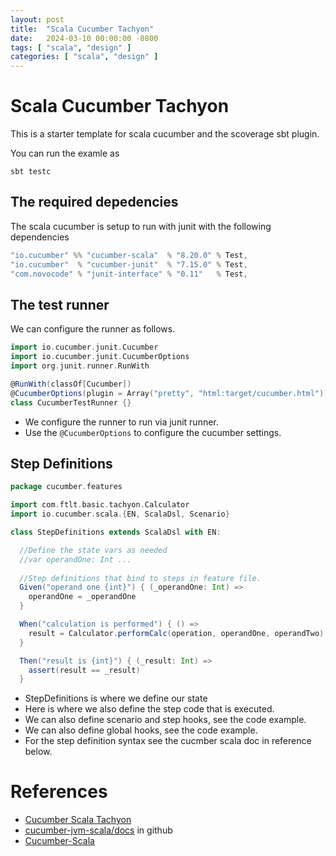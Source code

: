 ```yaml
---
layout: post
title:  "Scala Cucumber Tachyon"
date:   2024-03-10 00:00:00 -0800
tags: [ "scala", "design" ]
categories: [ "scala", "design" ] 
---
```

# Scala Cucumber Tachyon

This is a starter template for scala cucumber and the scoverage sbt plugin.

You can run the examle as
```shell
sbt testc
```

## The required depedencies
The scala cucumber is setup to run with junit with the following dependencies
```sbt
"io.cucumber" %% "cucumber-scala"  % "8.20.0" % Test,
"io.cucumber"  % "cucumber-junit"  % "7.15.0" % Test,
"com.novocode" % "junit-interface" % "0.11"   % Test,
```

## The test runner
We can configure the runner as follows.
```scala
import io.cucumber.junit.Cucumber
import io.cucumber.junit.CucumberOptions
import org.junit.runner.RunWith

@RunWith(classOf[Cucumber])
@CucumberOptions(plugin = Array("pretty", "html:target/cucumber.html"))
class CucumberTestRunner {}
```
* We configure the runner to run via junit runner.
* Use the `@CucumberOptions` to configure the cucumber settings.

## Step Definitions

```scala
package cucumber.features

import com.ftlt.basic.tachyon.Calculator
import io.cucumber.scala.{EN, ScalaDsl, Scenario}

class StepDefinitions extends ScalaDsl with EN:

  //Define the state vars as needed
  //var operandOne: Int ...  
  
  //Step definitions that bind to steps in feature file.
  Given("operand one {int}") { (_operandOne: Int) =>
    operandOne = _operandOne
  }

  When("calculation is performed") { () =>
    result = Calculator.performCalc(operation, operandOne, operandTwo)
  }

  Then("result is {int}") { (_result: Int) =>
    assert(result == _result)
  }
```

* StepDefinitions is where we define our state
* Here is where we also define the step code that is executed.
* We can also define scenario and step hooks, see the code example.
* We can also define global hooks, see the code example.
* For the step definition syntax see the cucmber scala doc in reference below.

# References
* [Cucumber Scala Tachyon](https://github.com/FasterThanLightTech/scala-tachyons/tree/scala-cucumber)
* [cucumber-jvm-scala/docs](https://github.com/cucumber/cucumber-jvm-scala/tree/main/docs) in github
* [Cucumber-Scala](https://cucumber.io/docs/installation/scala/)